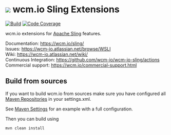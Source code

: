 <img src="https://wcm.io/images/favicon-16@2x.png"/> wcm.io Sling Extensions
======
[![Build](https://github.com/wcm-io/wcm-io-sling/workflows/Build/badge.svg?branch=develop)](https://github.com/wcm-io/wcm-io-sling/actions?query=workflow%3ABuild+branch%3Adevelop)
[![Code Coverage](https://codecov.io/gh/wcm-io/wcm-io-sling/branch/develop/graph/badge.svg)](https://codecov.io/gh/wcm-io/wcm-io-sling)

wcm.io extensions for [Apache Sling](http://sling.apache.org/) features.

Documentation: https://wcm.io/sling/<br/>
Issues: https://wcm-io.atlassian.net/browse/WSLI<br/>
Wiki: https://wcm-io.atlassian.net/wiki/<br/>
Continuous Integration: https://github.com/wcm-io/wcm-io-sling/actions<br/>
Commercial support: https://wcm.io/commercial-support.html


## Build from sources

If you want to build wcm.io from sources make sure you have configured all [Maven Repositories](https://wcm.io/maven.html) in your settings.xml.

See [Maven Settings](https://github.com/wcm-io/wcm-io-sling/blob/develop/.maven-settings.xml) for an example with a full configuration.

Then you can build using

```
mvn clean install
```
